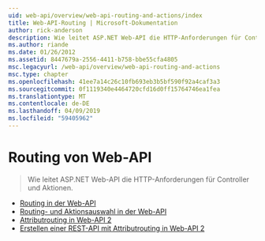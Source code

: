 ```yaml
---
uid: web-api/overview/web-api-routing-and-actions/index
title: Web-API-Routing | Microsoft-Dokumentation
author: rick-anderson
description: Wie leitet ASP.NET Web-API die HTTP-Anforderungen für Controller und Aktionen.
ms.author: riande
ms.date: 01/26/2012
ms.assetid: 8447679a-2556-4411-b758-bbe55cfa4805
msc.legacyurl: /web-api/overview/web-api-routing-and-actions
msc.type: chapter
ms.openlocfilehash: 41ee7a14c26c10fb693eb3b5bf590f92a4caf3a3
ms.sourcegitcommit: 0f1119340e4464720cfd16d0ff15764746ea1fea
ms.translationtype: MT
ms.contentlocale: de-DE
ms.lasthandoff: 04/09/2019
ms.locfileid: "59405962"
---
```

# <a name="web-api-routing"></a>Routing von Web-API

> Wie leitet ASP.NET Web-API die HTTP-Anforderungen für Controller und Aktionen.


- [Routing in der Web-API](routing-in-aspnet-web-api.md)
- [Routing- und Aktionsauswahl in der Web-API](routing-and-action-selection.md)
- [Attributrouting in Web-API 2](attribute-routing-in-web-api-2.md)
- [Erstellen einer REST-API mit Attributrouting in Web-API 2](create-a-rest-api-with-attribute-routing.md)
